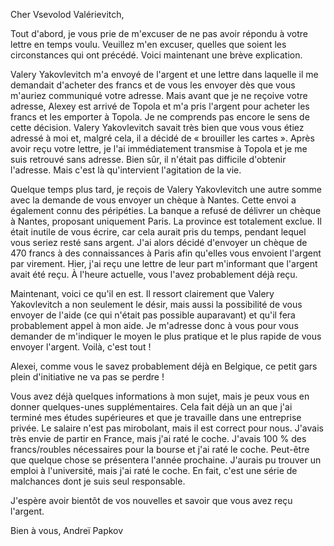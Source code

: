 Cher Vsevolod Valérievitch,

Tout d'abord, je vous prie de m'excuser de ne pas avoir répondu à votre lettre en temps voulu. Veuillez m'en excuser, quelles que soient les circonstances qui ont précédé. Voici maintenant une brève explication.

Valery Yakovlevitch m'a envoyé de l'argent et une lettre dans laquelle il me demandait d'acheter des francs et de vous les envoyer dès que vous m'auriez communiqué votre adresse. Mais avant que je ne reçoive votre adresse, Alexey est arrivé de Topola et m'a pris l'argent pour acheter les francs et les emporter à Topola. Je ne comprends pas encore le sens de cette décision. Valery Yakovlevitch savait très bien que vous vous étiez adressé à moi et, malgré cela, il a décidé de « brouiller les cartes ». Après avoir reçu votre lettre, je l'ai immédiatement transmise à Topola et je me suis retrouvé sans adresse. Bien sûr, il n'était pas difficile d'obtenir l'adresse. Mais c'est là qu'intervient l'agitation de la vie.

Quelque temps plus tard, je reçois de Valery Yakovlevitch une autre somme avec la demande de vous envoyer un chèque à Nantes. Cette envoi a également connu des péripéties. La banque a refusé de délivrer un chèque à Nantes, proposant uniquement Paris. La province est totalement exclue. Il était inutile de vous écrire, car cela aurait pris du temps, pendant lequel vous seriez resté sans argent. J'ai alors décidé d'envoyer un chèque de 470 francs à des connaissances à Paris afin qu'elles vous envoient l'argent par virement. Hier, j'ai reçu une lettre de leur part m'informant que l'argent avait été reçu. À l'heure actuelle, vous l'avez probablement déjà reçu.

Maintenant, voici ce qu'il en est. Il ressort clairement que Valery Yakovlevitch a non seulement le désir, mais aussi la possibilité de vous envoyer de l'aide (ce qui n'était pas possible auparavant) et qu'il fera probablement appel à mon aide. Je m'adresse donc à vous pour vous demander de m'indiquer le moyen le plus pratique et le plus rapide de vous envoyer l'argent. Voilà, c'est tout !

Alexei, comme vous le savez probablement déjà en Belgique, ce petit gars plein d'initiative ne va pas se perdre !

Vous avez déjà quelques informations à mon sujet, mais je peux vous en donner quelques-unes supplémentaires. Cela fait déjà un an que j'ai terminé mes études supérieures et que je travaille dans une entreprise privée. Le salaire n'est pas mirobolant, mais il est correct pour nous. J'avais très envie de partir en France, mais j'ai raté le coche. J'avais 100 % des francs/roubles nécessaires pour la bourse et j'ai raté le coche. Peut-être que quelque chose se présentera l'année prochaine. J'aurais pu trouver un emploi à l'université, mais j'ai raté le coche. En fait, c'est une série de malchances dont je suis seul responsable.

J'espère avoir bientôt de vos nouvelles et savoir que vous avez reçu l'argent.

Bien à vous, Andreï Papkov

